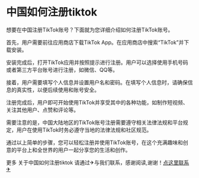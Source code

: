 # 中国如何注册tiktok

想要在中国注册TikTok账号？下面就为您详细介绍如何注册TikTok账号。

首先，用户需要前往应用商店下载TikTok App。在应用商店中搜索“TikTok”并下载安装。

安装完成后，打开TikTok应用并按照提示进行注册。用户可以选择使用手机号码或者第三方平台账号进行注册，如微信、QQ等。

接着，用户需要填写个人信息并设置用户名和密码。在填写个人信息时，请确保信息的真实性，以便后续使用和账号安全。

注册完成后，用户即可开始使用TikTok并享受其中的各种功能，如制作短视频、关注其他用户、点赞和评论等。

需要注意的是，中国大陆地区的TikTok账号注册需要遵守相关法律法规和平台规定，用户在使用TikTok时务必遵守当地的法律法规和社区规范。

通过以上简单的步骤，您可以轻松注册并使用TikTok账号，在这个充满趣味和创意的平台上和全世界的用户一起分享您的生活和创作。

更多 关于中国如何注册tiktok 请通过✈与我们联系，感谢阅读,谢谢！[点这里联系✈](https://ww.k02.cc)